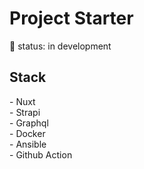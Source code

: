 # Project Starter

🚨 status: in development

## Stack

\- Nuxt  
\- Strapi  
\- Graphql  
\- Docker  
\- Ansible  
\- Github Action
